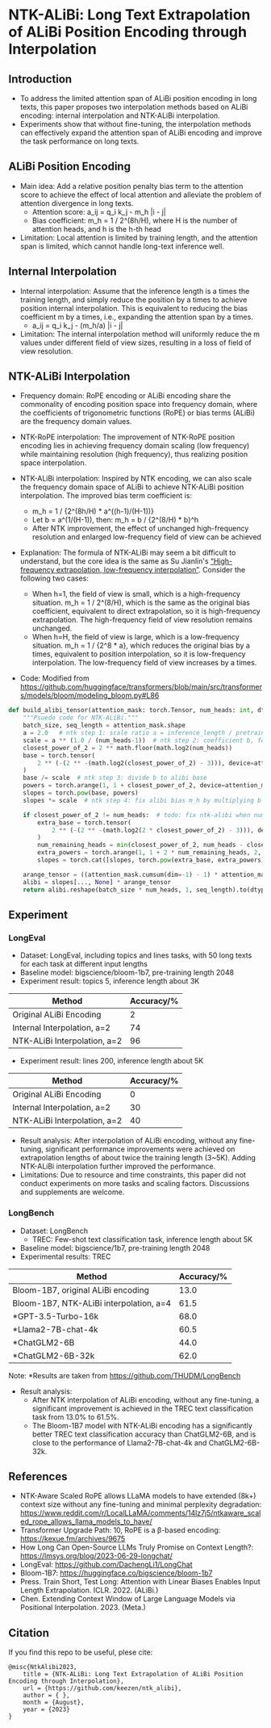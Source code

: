 # NTK-ALiBi: Long Text Extrapolation of ALiBi Position Encoding through Interpolation

## Introduction

- To address the limited attention span of ALiBi position encoding in long texts, this paper proposes two interpolation methods based on ALiBi encoding: internal interpolation and NTK-ALiBi interpolation.
- Experiments show that without fine-tuning, the interpolation methods can effectively expand the attention span of ALiBi encoding and improve the task performance on long texts.

## ALiBi Position Encoding

- Main idea: Add a relative position penalty bias term to the attention score to achieve the effect of local attention and alleviate the problem of attention divergence in long texts.
  - Attention score: a_ij = q_i k_j - m_h |i - j|
  - Bias coefficient: m_h = 1 / 2^(8h/H), where H is the number of attention heads, and h is the h-th head
- Limitation: Local attention is limited by training length, and the attention span is limited, which cannot handle long-text inference well.

## Internal Interpolation

- Internal interpolation: Assume that the inference length is a times the training length, and simply reduce the position by a times to achieve position internal interpolation. This is equivalent to reducing the bias coefficient m by a times, i.e., expanding the attention span by a times.
  - a_ij = q_i k_j - (m_h/a) |i - j|
- Limitation: The internal interpolation method will uniformly reduce the m values under different field of view sizes, resulting in a loss of field of view resolution.

## NTK-ALiBi Interpolation

- Frequency domain: RoPE encoding or ALiBi encoding share the commonality of encoding position space into frequency domain, where the coefficients of trigonometric functions (RoPE) or bias terms (ALiBi) are the frequency domain values.
- NTK-RoPE interpolation: The improvement of NTK-RoPE position encoding lies in achieving frequency domain scaling (low frequency) while maintaining resolution (high frequency), thus realizing position space interpolation.
- NTK-ALiBi interpolation: Inspired by NTK encoding, we can also scale the frequency domain space of ALiBi to achieve NTK-ALiBi position interpolation. The improved bias term coefficient is:

  - m_h = 1 / {2^(8h/H) * a^((h-1)/(H-1))}
  - Let b = a^(1/(H-1)), then: m_h = b / {2^(8/H) * b}^h
  - After NTK improvement, the effect of unchanged high-frequency resolution and enlarged low-frequency field of view can be achieved
- Explanation: The formula of NTK-ALiBi may seem a bit difficult to understand, but the core idea is the same as Su Jianlin's [“High-frequency extrapolation, low-frequency interpolation”](https://kexue.fm/archives/9675). Consider the following two cases:

  - When h=1, the field of view is small, which is a high-frequency situation. m_h = 1 / 2^(8/H), which is the same as the original bias coefficient, equivalent to direct extrapolation, so it is high-frequency extrapolation. The high-frequency field of view resolution remains unchanged.
  - When h=H, the field of view is large, which is a low-frequency situation. m_h = 1 / {2^8 * a}, which reduces the original bias by a times, equivalent to position interpolation, so it is low-frequency interpolation. The low-frequency field of view increases by a times.
- Code: Modified from https://github.com/huggingface/transformers/blob/main/src/transformers/models/bloom/modeling_bloom.py#L86

```python
def build_alibi_tensor(attention_mask: torch.Tensor, num_heads: int, dtype: torch.dtype) -> torch.Tensor:
    """Psuedo code for NTK-ALiBi."""
    batch_size, seq_length = attention_mask.shape
    a = 2.0   # ntk step 1: scale ratio a = inference_length / pretraining_length
    scale = a ** (1.0 / (num_heads-1))  # ntk step 2: coefficient b, for computation convenience
    closest_power_of_2 = 2 ** math.floor(math.log2(num_heads))
    base = torch.tensor(
        2 ** (-(2 ** -(math.log2(closest_power_of_2) - 3))), device=attention_mask.device, dtype=torch.float32
    )
    base /= scale  # ntk step 3: divide b to alibi base
    powers = torch.arange(1, 1 + closest_power_of_2, device=attention_mask.device, dtype=torch.int32)
    slopes = torch.pow(base, powers)
    slopes *= scale  # ntk step 4: fix alibi bias m_h by multiplying b

    if closest_power_of_2 != num_heads:  # todo: fix ntk-alibi when num_heads is not power of 2
        extra_base = torch.tensor(
            2 ** (-(2 ** -(math.log2(2 * closest_power_of_2) - 3))), device=attention_mask.device, dtype=torch.float32
        )
        num_remaining_heads = min(closest_power_of_2, num_heads - closest_power_of_2)
        extra_powers = torch.arange(1, 1 + 2 * num_remaining_heads, 2, device=attention_mask.device, dtype=torch.int32)
        slopes = torch.cat([slopes, torch.pow(extra_base, extra_powers)], dim=0)

    arange_tensor = ((attention_mask.cumsum(dim=-1) - 1) * attention_mask)[:, None, :]
    alibi = slopes[..., None] * arange_tensor
    return alibi.reshape(batch_size * num_heads, 1, seq_length).to(dtype)
```

## Experiment
### LongEval
- Dataset: LongEval, including topics and lines tasks, with 50 long texts for each task at different input lengths
- Baseline model: bigscience/bloom-1b7, pre-training length 2048
- Experiment result: topics 5, inference length about 3K

| Method                       | Accuracy/% |
| ---------------------------- | ---------- |
| Original ALiBi Encoding      | 2          |
| Internal Interpolation, a=2  | 74         |
| NTK-ALiBi Interpolation, a=2 | 96         |

- Experiment result: lines 200, inference length about 5K

| Method                       | Accuracy/% |
| ---------------------------- | ---------- |
| Original ALiBi Encoding      | 0          |
| Internal Interpolation, a=2  | 30         |
| NTK-ALiBi Interpolation, a=2 | 40         |

- Result analysis: After interpolation of ALiBi encoding, without any fine-tuning, significant performance improvements were achieved on extrapolation lengths of about twice the training length (3~5K). Adding NTK-ALiBi interpolation further improved the performance.
- Limitations: Due to resource and time constraints, this paper did not conduct experiments on more tasks and scaling factors. Discussions and supplements are welcome.

### LongBench
- Dataset: LongBench
    - TREC: Few-shot text classification task, inference length about 5K
- Baseline model: bigscience/1b7, pre-training length 2048
- Experimental results: TREC

|  Method  |	  Accuracy/%  |
| ------ | ----- |
| Bloom-1B7, original ALiBi encoding	| 13.0 |
| Bloom-1B7, NTK-ALiBi interpolation, a=4 |	61.5 |
| \*GPT-3.5-Turbo-16k |	68.0 |
| \*Llama2-7B-chat-4k |	60.5 |
| \*ChatGLM2-6B |	44.0 |
| \*ChatGLM2-6B-32k |	62.0 |

Note: *Results are taken from https://github.com/THUDM/LongBench

- Result analysis:
    - After NTK interpolation of ALiBi encoding, without any fine-tuning, a significant improvement is achieved in the TREC text classification task from 13.0% to 61.5%.
    - The Bloom-1B7 model with NTK-ALiBi encoding has a significantly better TREC text classification accuracy than ChatGLM2-6B, and is close to the performance of Llama2-7B-chat-4k and ChatGLM2-6B-32k.


## References

- NTK-Aware Scaled RoPE allows LLaMA models to have extended (8k+) context size without any fine-tuning and minimal perplexity degradation: https://www.reddit.com/r/LocalLLaMA/comments/14lz7j5/ntkaware_scaled_rope_allows_llama_models_to_have/
- Transformer Upgrade Path: 10, RoPE is a β-based encoding: https://kexue.fm/archives/9675
- How Long Can Open-Source LLMs Truly Promise on Context Length?: https://lmsys.org/blog/2023-06-29-longchat/
- LongEval: https://github.com/DachengLi1/LongChat
- Bloom-1B7: https://huggingface.co/bigscience/bloom-1b7
- Press. Train Short, Test Long: Attention with Linear Biases Enables Input Length Extrapolation. ICLR. 2022. (ALiBi.)
- Chen. Extending Context Window of Large Language Models via Positional Interpolation. 2023. (Meta.)


## Citation
If you find this repo to be useful, plese cite:
```
@misc{NtkAlibi2023,
    title = {NTK-ALiBi: Long Text Extrapolation of ALiBi Position Encoding through Interpolation},
    url = {https://github.com/keezen/ntk_alibi},
    author = { },
    month = {August},
    year = {2023}
}
```
